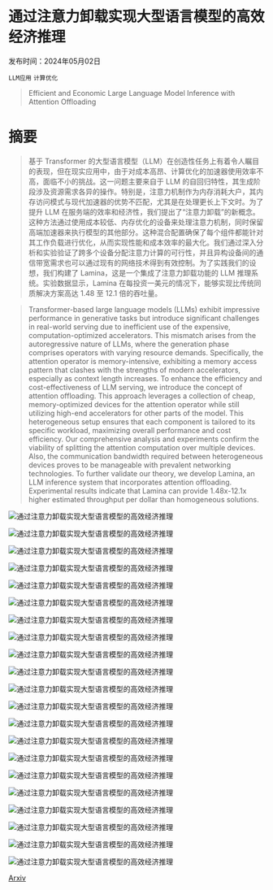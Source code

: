 # 通过注意力卸载实现大型语言模型的高效经济推理

发布时间：2024年05月02日

`LLM应用` `计算优化`

> Efficient and Economic Large Language Model Inference with Attention Offloading

# 摘要

> 基于 Transformer 的大型语言模型（LLM）在创造性任务上有着令人瞩目的表现，但在现实应用中，由于对成本高昂、计算优化的加速器使用效率不高，面临不小的挑战。这一问题主要来自于 LLM 的自回归特性，其生成阶段涉及资源需求各异的操作。特别是，注意力机制作为内存消耗大户，其内存访问模式与现代加速器的优势不匹配，尤其是在处理更长上下文时。为了提升 LLM 在服务端的效率和经济性，我们提出了“注意力卸载”的新概念。这种方法通过使用成本较低、内存优化的设备来处理注意力机制，同时保留高端加速器来执行模型的其他部分。这种混合配置确保了每个组件都能针对其工作负载进行优化，从而实现性能和成本效率的最大化。我们通过深入分析和实验验证了跨多个设备分配注意力计算的可行性，并且异构设备间的通信带宽需求也可以通过现有的网络技术得到有效控制。为了实践我们的设想，我们构建了 Lamina，这是一个集成了注意力卸载功能的 LLM 推理系统。实验数据显示，Lamina 在每投资一美元的情况下，能够实现比传统同质解决方案高达 1.48 至 12.1 倍的吞吐量。

> Transformer-based large language models (LLMs) exhibit impressive performance in generative tasks but introduce significant challenges in real-world serving due to inefficient use of the expensive, computation-optimized accelerators. This mismatch arises from the autoregressive nature of LLMs, where the generation phase comprises operators with varying resource demands. Specifically, the attention operator is memory-intensive, exhibiting a memory access pattern that clashes with the strengths of modern accelerators, especially as context length increases. To enhance the efficiency and cost-effectiveness of LLM serving, we introduce the concept of attention offloading. This approach leverages a collection of cheap, memory-optimized devices for the attention operator while still utilizing high-end accelerators for other parts of the model. This heterogeneous setup ensures that each component is tailored to its specific workload, maximizing overall performance and cost efficiency. Our comprehensive analysis and experiments confirm the viability of splitting the attention computation over multiple devices. Also, the communication bandwidth required between heterogeneous devices proves to be manageable with prevalent networking technologies. To further validate our theory, we develop Lamina, an LLM inference system that incorporates attention offloading. Experimental results indicate that Lamina can provide 1.48x-12.1x higher estimated throughput per dollar than homogeneous solutions.

![通过注意力卸载实现大型语言模型的高效经济推理](../../..//opt/data/Projects/HuggingArxiv/paper_images/2405.01814/x1.png)

![通过注意力卸载实现大型语言模型的高效经济推理](../../..//opt/data/Projects/HuggingArxiv/paper_images/2405.01814/x2.png)

![通过注意力卸载实现大型语言模型的高效经济推理](../../..//opt/data/Projects/HuggingArxiv/paper_images/2405.01814/x3.png)

![通过注意力卸载实现大型语言模型的高效经济推理](../../..//opt/data/Projects/HuggingArxiv/paper_images/2405.01814/x4.png)

![通过注意力卸载实现大型语言模型的高效经济推理](../../..//opt/data/Projects/HuggingArxiv/paper_images/2405.01814/x5.png)

![通过注意力卸载实现大型语言模型的高效经济推理](../../..//opt/data/Projects/HuggingArxiv/paper_images/2405.01814/x6.png)

![通过注意力卸载实现大型语言模型的高效经济推理](../../..//opt/data/Projects/HuggingArxiv/paper_images/2405.01814/x7.png)

![通过注意力卸载实现大型语言模型的高效经济推理](../../..//opt/data/Projects/HuggingArxiv/paper_images/2405.01814/x8.png)

![通过注意力卸载实现大型语言模型的高效经济推理](../../..//opt/data/Projects/HuggingArxiv/paper_images/2405.01814/x9.png)

![通过注意力卸载实现大型语言模型的高效经济推理](../../..//opt/data/Projects/HuggingArxiv/paper_images/2405.01814/x10.png)

![通过注意力卸载实现大型语言模型的高效经济推理](../../..//opt/data/Projects/HuggingArxiv/paper_images/2405.01814/x11.png)

![通过注意力卸载实现大型语言模型的高效经济推理](../../..//opt/data/Projects/HuggingArxiv/paper_images/2405.01814/x12.png)

![通过注意力卸载实现大型语言模型的高效经济推理](../../..//opt/data/Projects/HuggingArxiv/paper_images/2405.01814/x13.png)

![通过注意力卸载实现大型语言模型的高效经济推理](../../..//opt/data/Projects/HuggingArxiv/paper_images/2405.01814/x14.png)

![通过注意力卸载实现大型语言模型的高效经济推理](../../..//opt/data/Projects/HuggingArxiv/paper_images/2405.01814/x15.png)

![通过注意力卸载实现大型语言模型的高效经济推理](../../..//opt/data/Projects/HuggingArxiv/paper_images/2405.01814/x16.png)

![通过注意力卸载实现大型语言模型的高效经济推理](../../..//opt/data/Projects/HuggingArxiv/paper_images/2405.01814/x17.png)

![通过注意力卸载实现大型语言模型的高效经济推理](../../..//opt/data/Projects/HuggingArxiv/paper_images/2405.01814/x18.png)

![通过注意力卸载实现大型语言模型的高效经济推理](../../..//opt/data/Projects/HuggingArxiv/paper_images/2405.01814/x19.png)

![通过注意力卸载实现大型语言模型的高效经济推理](../../..//opt/data/Projects/HuggingArxiv/paper_images/2405.01814/x20.png)

![通过注意力卸载实现大型语言模型的高效经济推理](../../..//opt/data/Projects/HuggingArxiv/paper_images/2405.01814/x21.png)

[Arxiv](https://arxiv.org/abs/2405.01814)
